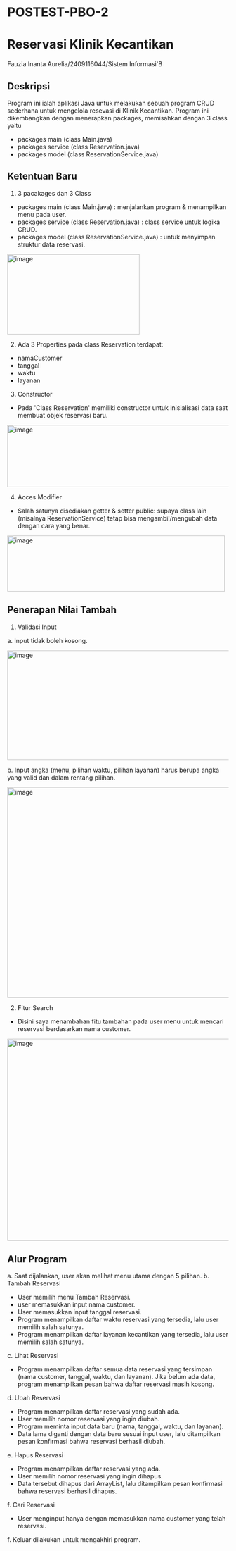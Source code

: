 # POSTEST-PBO-2
# Reservasi Klinik Kecantikan

Fauzia Inanta Aurelia/2409116044/Sistem Informasi'B

## Deskripsi
Program ini ialah aplikasi Java untuk melakukan sebuah program CRUD sederhana untuk mengelola resevasi di Klinik Kecantikan. Program ini dikembangkan dengan menerapkan packages, memisahkan dengan 3 class yaitu 
- packages main (class Main.java) 
- packages service (class Reservation.java) 
- packages model (class ReservationService.java)

## Ketentuan Baru
1. 3 pacakages dan 3 Class
- packages main (class Main.java) : menjalankan program & menampilkan menu pada user.
- packages service (class Reservation.java)  : class service untuk logika CRUD.
- packages model (class ReservationService.java) : untuk menyimpan struktur data reservasi.
 <img width="301" height="182" alt="image" src="https://github.com/user-attachments/assets/e42fc044-212e-4dda-a105-c4d16c7504b8" />

  
2. Ada 3 Properties pada class Reservation terdapat:
* namaCustomer
* tanggal
* waktu
* layanan

3. Constructor
- Pada 'Class Reservation' memiliki constructor untuk inisialisasi data saat membuat objek reservasi baru.
 <img width="878" height="141" alt="image" src="https://github.com/user-attachments/assets/a6a4102a-de60-4fb4-aab8-ae67a4847a7f" />


4. Acces Modifier
- Salah satunya disediakan getter & setter public: supaya class lain (misalnya ReservationService) tetap bisa mengambil/mengubah data dengan cara yang benar.
 <img width="495" height="127" alt="image" src="https://github.com/user-attachments/assets/9b6ad88f-0cd6-4b2f-ae45-98681aaddcc7" />

## Penerapan Nilai Tambah
1. Validasi Input
   
a.  Input tidak boleh kosong.

 <img width="581" height="249" alt="image" src="https://github.com/user-attachments/assets/6385be57-e069-42a6-937d-c62eed0087de" />

b.  Input angka (menu, pilihan waktu, pilihan layanan) harus berupa angka yang valid dan dalam rentang pilihan.

 <img width="821" height="478" alt="image" src="https://github.com/user-attachments/assets/45183d21-0ff9-44f2-8f76-101f20427658" />


2. Fitur Search
- Disini saya menambahan fitu tambahan pada user menu untuk mencari reservasi berdasarkan nama customer.
 <img width="758" height="459" alt="image" src="https://github.com/user-attachments/assets/432fda24-b096-4575-af2d-9366030721aa" />

## Alur Program
a. Saat dijalankan, user akan melihat menu utama dengan 5 pilihan.
b. Tambah Reservasi
- User memilih menu Tambah Reservasi.
- user memasukkan input nama customer.
- User memasukkan input tanggal reservasi.
- Program menampilkan daftar waktu reservasi yang tersedia, lalu user memilih salah satunya.
- Program menampilkan daftar layanan kecantikan yang tersedia, lalu user memilih salah satunya.
  
c. Lihat Reservasi
- Program menampilkan daftar semua data reservasi yang tersimpan (nama customer, tanggal, waktu, dan layanan).
Jika belum ada data, program menampilkan pesan bahwa daftar reservasi masih kosong.

d. Ubah Reservasi
- Program menampilkan daftar reservasi yang sudah ada.
- User memilih nomor reservasi yang ingin diubah.
- Program meminta input data baru (nama, tanggal, waktu, dan layanan).
- Data lama diganti dengan data baru sesuai input user, lalu ditampilkan pesan konfirmasi bahwa reservasi berhasil diubah.

e. Hapus Reservasi
- Program menampilkan daftar reservasi yang ada.
- User memilih nomor reservasi yang ingin dihapus.
- Data tersebut dihapus dari ArrayList, lalu ditampilkan pesan konfirmasi bahwa reservasi berhasil dihapus.

f. Cari Reservasi
- User menginput hanya dengan memasukkan nama customer yang telah reservasi.

f. Keluar dilakukan untuk mengakhiri program.







